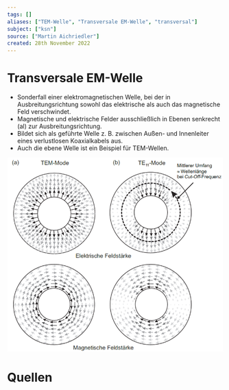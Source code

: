 ```yaml
---
tags: []
aliases: ["TEM-Welle", "Transversale EM-Welle", "transversal"]
subject: ["ksn"]
source: ["Martin Aichriedler"]
created: 28th November 2022
---
```


# Transversale EM-Welle
- Sonderfall einer elektromagnetischen Welle, bei der in Ausbreitungsrichtung sowohl das elektrische als auch das magnetische Feld verschwindet.
- Magnetische und elektrische Felder ausschließlich in Ebenen senkrecht (al) zur Ausbreitungsrichtung.
- Bildet sich als geführte Welle z. B. zwischen Außen- und Innenleiter eines verlustlosen Koaxialkabels aus.
- Auch die ebene Welle ist ein Beispiel für TEM-Wellen.

![](assets/TEMMode.png)

# Quellen
